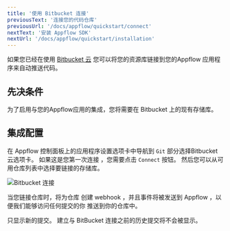 ```yaml
---
title: '使用 Bitbucket 连接'
previousText: '连接您的代码仓库'
previousUrl: '/docs/appflow/quickstart/connect'
nextText: '安装 Appflow SDK'
nextUrl: '/docs/appflow/quickstart/installation'
---
```


如果您已经在使用 [Bitbucket 云](https://bitbucket.org/) 您可以将您的资源库链接到您的Appflow 应用程序来自动推送代码。

## 先决条件

为了启用与您的Appflow应用的集成，您将需要在 Bitbucket 上的现有存储库。

## 集成配置

在 Appflow 控制面板上的应用程序设置选项卡中导航到 `Git` 部分选择Bitbucket 云选项卡。 如果这是您第一次连接 ，您需要点击 `Connect` 按钮。 然后您可以从可用仓库列表中选择要链接的存储库。

![Bitbucket 连接](/docs/assets/img/appflow/bitbucket-connect-app.png)

当您链接仓库时，将为仓库 创建 webhook ，并且事件将被发送到 Appflow ，以便我们能够访问任何提交的你 推送到你的仓库中。

只显示新的提交。 建立与 BitBucket 连接之前的历史提交将不会被显示。